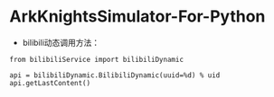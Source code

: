 # ArkKnightsSimulator-For-Python

* bilibili动态调用方法：

```
from bilibiliService import bilibiliDynamic

api = bilibiliDynamic.BilibiliDynamic(uuid=%d) % uid
api.getLastContent()
```
